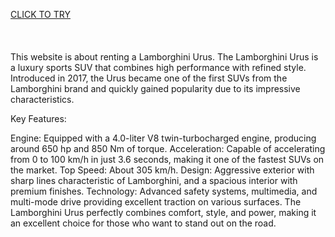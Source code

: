 [CLICK TO TRY](https://danila-nazarenko.github.io/urus/)  <br><br><br><br>
This website is about renting a Lamborghini Urus. The Lamborghini Urus is a luxury sports SUV that combines high performance with refined style. Introduced in 2017, the Urus became one of the first SUVs from the Lamborghini brand and quickly gained popularity due to its impressive characteristics.

Key Features:

Engine: Equipped with a 4.0-liter V8 twin-turbocharged engine, producing around 650 hp and 850 Nm of torque.
Acceleration: Capable of accelerating from 0 to 100 km/h in just 3.6 seconds, making it one of the fastest SUVs on the market.
Top Speed: About 305 km/h.
Design: Aggressive exterior with sharp lines characteristic of Lamborghini, and a spacious interior with premium finishes.
Technology: Advanced safety systems, multimedia, and multi-mode drive providing excellent traction on various surfaces.
The Lamborghini Urus perfectly combines comfort, style, and power, making it an excellent choice for those who want to stand out on the road.


